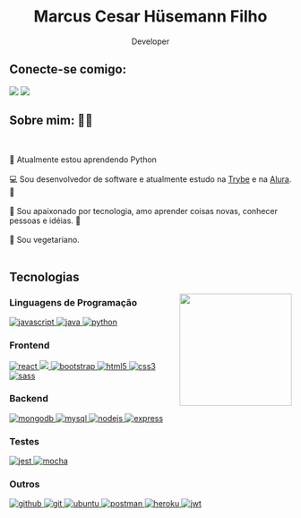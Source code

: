 <h1 align="center">Marcus Cesar Hüsemann Filho</h1>
<p align="center"> Developer </p>
<section display="flex">

<h2>Conecte-se comigo: </h2>
<p>
  <a href="mailto:mchusemann@gmail.com"><img src="https://img.shields.io/badge/e‑mail-D14836.svg?style=for-the-badge&logo=GMail&logoColor=white"></a>
  <a href="https://linkedin.com/in/marcus-husemann"><img src="https://img.shields.io/badge/linkedin-0077B5.svg?style=for-the-badge&logo=linkedin&logoColor=white"></a>
</p>
</section>
<h2> Sobre mim: 👨‍🦲 </h2>
<br />
<p> 
 📖 Atualmente estou aprendendo Python  <br /><br />
 💻 Sou desenvolvedor de software e atualmente estudo na 
 <a href="https://www.betrybe.com">Trybe</a> e na <a href="https://www.alura.com.br/">Alura</a>. 📖 <br /> <br /> 
 💚 Sou apaixonado por tecnologia, amo aprender coisas novas, conhecer pessoas e idéias. 🎈 <br /><br />
 🌱 Sou vegetariano. <br /><br />
</p>
  
<h2>Tecnologias</h2>

<img align="right" src="https://media1.giphy.com/media/dxn6fRlTIShoeBr69N/giphy.gif?cid=ecf05e470jdmso0lvx55cec4lyq0cl3qjr8utbo0xhxamohq&rid=giphy.gif" width="200" height="200">

<h3 align="left">Linguagens de Programação</h3>
<p align="left"> 
  <a href="https://developer.mozilla.org/en-US/docs/Web/JavaScript" target="_blank"> 
    <img src="https://img.shields.io/badge/javascript-%23323330.svg?style=for-the-badge&logo=javascript&logoColor=%23F7DF1E" alt="javascript" /> 
  </a>
    <a href="https://www.java.com" target="_blank"> 
    <img src="https://img.shields.io/badge/java-%23ED8B00.svg?style=for-the-badge&logo=java&logoColor=white" alt="java" /> 
  </a>
   </a>
    <a href="https://docs.python.org/3/" target="_blank"> 
    <img src="https://img.shields.io/badge/python-3670A0?style=for-the-badge&logo=python&logoColor=ffdd54" alt="python" /> 
  </a>
</p>

<h3>Frontend</h3>
<p align="left">
  <a href="https://reactjs.org/" target="_blank"> 
    <img src="https://img.shields.io/badge/react-%2320232a.svg?style=for-the-badge&logo=react&logoColor=%2361DAFB" alt="react" /> 
  </a>
  <a href="https://redux.js.org" target="_blank"> 
    <img src="https://img.shields.io/badge/redux-%23593d88.svg?style=for-the-badge&logo=redux&logoColor=white" /> 
  </a>
  <a href="https://getbootstrap.com" target="_blank"> 
     <img src="https://img.shields.io/badge/bootstrap-%23563D7C.svg?style=for-the-badge&logo=bootstrap&logoColor=white" alt="bootstrap" />     
  </a>
   <a href="https://www.w3.org/html/" target="_blank"> 
     <img src="https://img.shields.io/badge/html5-%23E34F26.svg?style=for-the-badge&logo=html5&logoColor=white" alt="html5" /> 
  </a>
  <a href="https://www.w3schools.com/css/" target="_blank"> 
     <img src="https://img.shields.io/badge/css3-%231572B6.svg?style=for-the-badge&logo=css3&logoColor=white" alt="css3" /> 
  </a>
  <a href="https://sass-lang.com" target="_blank"> 
    <img src="https://img.shields.io/badge/SASS-hotpink.svg?style=for-the-badge&logo=SASS&logoColor=white" alt="sass" /> 
  </a>
</p>

<h3 align="left">Backend</h3>
<p align="left">
  <a href="https://www.mongodb.com/" target="_blank"> 
    <img src="https://img.shields.io/badge/MongoDB-%234ea94b.svg?style=for-the-badge&logo=mongodb&logoColor=white" alt="mongodb" /> 
  </a>
  <a href="https://www.mysql.com/" target="_blank"> 
    <img src="https://img.shields.io/badge/mysql-%2300f.svg?style=for-the-badge&logo=mysql&logoColor=white" alt="mysql" /> 
  </a>
  <a href="https://nodejs.org" target="_blank"> 
    <img src="https://img.shields.io/badge/node.js-6DA55F?style=for-the-badge&logo=node.js&logoColor=white" alt="nodejs" /> 
  </a>
  <a href="https://expressjs.com" target="_blank"> 
    <img src="https://img.shields.io/badge/express.js-%23404d59.svg?style=for-the-badge&logo=express&logoColor=%2361DAFB" alt="express" /> 
  </a> 
</p>

<h3 align="left">Testes</h3>
<p align="left"> 
  <a href="https://jestjs.io" target="_blank"> 
    <img src="https://img.shields.io/badge/-jest-%23C21325?style=for-the-badge&logo=jest&logoColor=white" alt="jest" /> 
  </a>
  <a href="https://mochajs.org" target="_blank"> 
    <img src="https://img.shields.io/badge/-mocha-%238D6748?style=for-the-badge&logo=mocha&logoColor=white" alt="mocha" /> 
  </a>
</p> 

<h3 align="left">Outros</h3>
<p align="left">
  <a href="https://github.com/" target="_blank"> 
     <img src="https://img.shields.io/badge/github-%23121011.svg?style=for-the-badge&logo=github&logoColor=white" alt="github" /> 
  </a> 
   <a href="https://git-scm.com/" target="_blank"> 
     <img src="https://img.shields.io/badge/git-%23F05033.svg?style=for-the-badge&logo=git&logoColor=white" alt="git" /> 
  </a> 
  <a href="https://ubuntu.com/" target="_blank"> 
    <img src="https://img.shields.io/badge/Ubuntu-E95420?style=for-the-badge&logo=ubuntu&logoColor=white" alt="ubuntu" /> 
  </a>
  <a href="https://postman.com" target="_blank"> 
    <img src="https://img.shields.io/badge/Postman-FF6C37?style=for-the-badge&logo=postman&logoColor=white" alt="postman" /> 
  </a>
  <a href="https://heroku.com" target="_blank"> 
    <img src="https://img.shields.io/badge/heroku-%23430098.svg?style=for-the-badge&logo=heroku&logoColor=white" alt="heroku" /> 
  </a>
 
   <a href="https://jwt.io" target="_blank"> 
    <img src="https://img.shields.io/badge/JWT-black?style=for-the-badge&logo=JSON%20web%20tokens" alt="jwt" /> 
  </a>
</p> 

